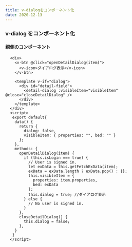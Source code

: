 ```yaml
---
title: v-dialogをコンポーネント化
date: 2020-12-13
---
```


### v-dialog をコンポーネント化

#### 親側のコンポーネント

```
  <div>
    <v-btn @click="openDetailDialog(item)">
      <v-icon>ダイアログ表示</v-icon>
    </v-btn>

    <template v-if="dialog">
      <div id="detail-field">
        <detail-dialog :visibleItem="visibleItem" @close="closeDetailDialog" />
      </div>
    </template>
  </div>
  <script>
   export default{
    data() {
      return {
        dialog: false,
        visibleItem: { properties: "", bed: "" }
      };
    },
    methods: {
      openDetailDialog(item) {
        if (this.isLogin === true) {
          // User is signed in.
          let exData = this.getFetchExData(item);
          exData = exData.length ? exData.pop() : {};
          this.visibleItem = {
            properties: item.properties,
            bed: exData
          };
          this.dialog = true; //ダイアログ表示
        } else {
          // No user is signed in.
        }
      },
      closeDetailDialog() {
        this.dialog = false;
      },
    }
   }
  </script>
```

<template v-if="dialog"> を使うと false と判定された時に状態が全て消えるので 、v-if を利用した方がいい。

v-show は状態が残ってしまうので、あまり使わない方がいい。

#### 子側のコンポーネント

```
  <div>
    <v-dialog v-model="dialog">
      <v-btn @click="dialog = false">
        <v-icon>fa fa-times</v-icon>
      </v-btn>
    </v-dialog>
  </div>
  <script>
   export default{
    props: {
      visibleItem: { properties: "", bed: "" },
    },
    data() {
      return {
        dialog: true,
      };
    },
    watch: {
      dialog() {
        if (this.dialog) {
          //ダイアログが開いた時の処理
        } else {
          //ダイアログが閉じたとき(falseになった時)は$emitを使って親コンポーネントに伝える
          this.$emit("close");
        }
      }
    }
  </script>
```

this.$emit("close");

で親のコンポーネント側に close を発火させる。

<detail-dialog :visibleItem="visibleItem" @close="closeDetailDialog" />

closeDetailDialog が発動する

以下を実行して、親側の dialog を閉じる

closeDetailDialog() {
this.dialog = false;
},

親は親でダイアログを ture false の管理して、

子は子でダイアログを ture false の管理する。
